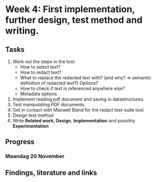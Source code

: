 # Week 4: First implementation, further design, test method and writing.

## Tasks

1. Work out the steps in the tool:
   - How to select text?
   - How to redact text?
   - What to replace the redacted text with? (and why? => semantic definition of redacted text?) Options?
   - How to check if text is referenced anywhere else?
   - Metadata options
2. Implement reading pdf document and saving in datastructures.
3. Test manipulating PDF documents.
4. Get in contact with Maxwell Bland for the redact test-suite tool.
5. Design test method
6. Write **Related work**, **Design**, **Implementation** and possibly **Experimentation**

## Progress

### Maandag 20 November

## Findings, literature and links
